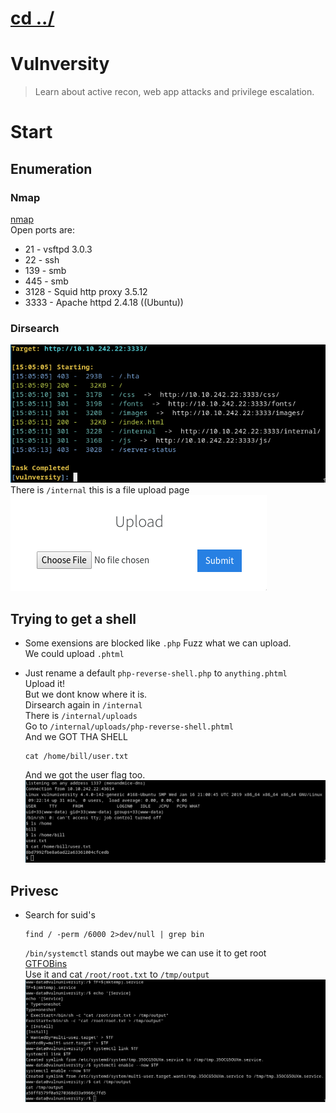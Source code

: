 # [cd ../](../index.md)
# Vulnversity
> Learn about active recon, web app attacks and privilege escalation.

# Start

## Enumeration
### Nmap
[nmap](nmap.txt)  
Open ports are:  
- 21 - vsftpd 3.0.3
- 22 - ssh
- 139 - smb
- 445 - smb
- 3128 - Squid http proxy 3.5.12
- 3333 - Apache httpd 2.4.18 ((Ubuntu))

### Dirsearch
![dirsearch](dsearch.png)  
There is `/internal` this is a file upload page  
![upload](upload.png)

## Trying to get a shell
- Some exensions are blocked like `.php`
  Fuzz what we can upload.  
  We could upload `.phtml`

- Just rename a default `php-reverse-shell.php` to `anything.phtml`  
  Upload it!  
  But we dont know where it is.  
  Dirsearch again in `/internal`  
  There is `/internal/uploads`  
  Go to `/internal/uploads/php-reverse-shell.phtml`  
  And we GOT THA SHELL
  ```
  cat /home/bill/user.txt
  ```
  And we got the user flag too.
  ![usertxt](usertxt.png)

## Privesc
- Search for suid's

  ```
  find / -perm /6000 2>dev/null | grep bin
  ```
  `/bin/systemctl` stands out maybe we can use it to get root  
  [GTFOBins](https://gtfobins.github.io/gtfobins/systemctl/#suid)  
  Use it and cat `/root/root.txt` to `/tmp/output`  
  ![roottxt](roottxt.png)
